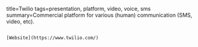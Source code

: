 title=Twilio
tags=presentation, platform, video, voice, sms
summary=Commercial platform for various (human) communication (SMS, video, etc).
~~~~~~

[Website](https://www.twilio.com/)
